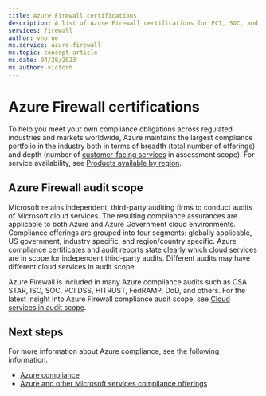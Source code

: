 ```yaml
---
title: Azure Firewall certifications
description: A list of Azure Firewall certifications for PCI, SOC, and ISO.
services: firewall
author: vhorne
ms.service: azure-firewall
ms.topic: concept-article
ms.date: 04/28/2023
ms.author: victorh
---
```


# Azure Firewall certifications

To help you meet your own compliance obligations across regulated industries and markets worldwide, Azure maintains the largest compliance portfolio in the industry both in terms of breadth (total number of offerings) and depth (number of [customer-facing services](https://azure.microsoft.com/services/) in assessment scope). For service availability, see [Products available by region](https://azure.microsoft.com/global-infrastructure/services/).

## Azure Firewall audit scope

Microsoft retains independent, third-party auditing firms to conduct audits of Microsoft cloud services. The resulting compliance assurances are applicable to both Azure and Azure Government cloud environments. Compliance offerings are grouped into four segments: globally applicable, US government, industry specific, and region/country specific. Azure compliance certificates and audit reports state clearly which cloud services are in scope for independent third-party audits. Different audits may have different cloud services in audit scope.

Azure Firewall is included in many Azure compliance audits such as CSA STAR, ISO, SOC, PCI DSS, HITRUST, FedRAMP, DoD, and others. For the latest insight into Azure Firewall compliance audit scope, see [Cloud services in audit scope](/azure/compliance/offerings/cloud-services-in-audit-scope).

## Next steps

For more information about Azure compliance, see the following information.

- [Azure compliance](../compliance/index.yml)
- [Azure and other Microsoft services compliance offerings](/azure/compliance/offerings/)
